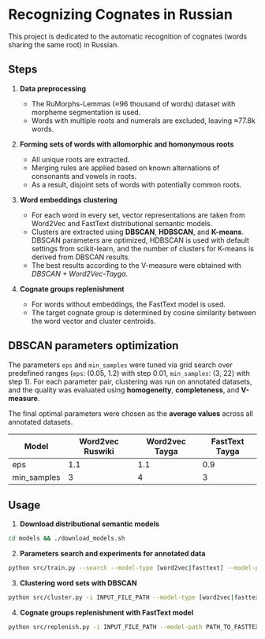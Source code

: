 # Recognizing Cognates in Russian

This project is dedicated to the automatic recognition of cognates (words sharing the same root) in Russian.
## Steps

1. **Data preprocessing**  
   - The RuMorphs-Lemmas (≈96 thousand of words) dataset with morpheme segmentation is used.  
   - Words with multiple roots and numerals are excluded, leaving ≈77.8k words.

2. **Forming sets of words with allomorphic and homonymous roots**  
   - All unique roots are extracted.  
   - Merging rules are applied based on known alternations of consonants and vowels in roots.  
   - As a result, disjoint sets of words with potentially common roots. 

3. **Word embeddings clustering**  
   - For each word in every set, vector representations are taken from Word2Vec and FastText distributional semantic models.  
   - Clusters are extracted using **DBSCAN**, **HDBSCAN**, and **K-means**. DBSCAN parameters are optimized, HDBSCAN is used with default settings from scikit-learn, and the number of clusters for K-means is derived from DBSCAN results. 
   - The best results according to the V-measure were obtained with *DBSCAN + Word2Vec-Tayga*.  

4. **Cognate groups replenishment**  
   - For words without embeddings, the FastText model is used.  
   - The target cognate group is determined by cosine similarity between the word vector and cluster centroids. 

## DBSCAN parameters optimization

The parameters `eps` and `min_samples` were tuned via grid search over predefined ranges (`eps`: (0.05, 1.2) with step 0.01, `min_samples`: (3, 22) with step 1).
For each parameter pair, clustering was run on annotated datasets, and the quality was evaluated using **homogeneity**, **completeness**, and **V-measure**. 

The final optimal parameters were chosen as the **average values** across all annotated datasets.

| Model | Word2vec Ruswiki | Word2vec Tayga | FastText Tayga |
| ------ | ---------------- | -------------- | -------------- |
|eps |1.1 | 1.1 | 0.9 |
| min_samples | 3 | 4 | 3 |


## Usage

1. **Download distributional semantic models**


```bash
cd models && ./download_models.sh
```

2. **Parameters search and experiments for annotated data**  

```bash
python src/train.py --search --model-type [word2vec|fasttext] --model-path PATH_TO_MODEL --method [dbscan|hdbscan|kmeans]
``` 
3. **Clustering word sets with DBSCAN**  

```bash
python src/cluster.py -i INPUT_FILE_PATH --model-type [word2vec|fasttext] --model-path PATH_TO_MODEL --eps EPS --min-samples MIN_SAMPLES
```

4. **Cognate groups replenishment with FastText model**  

```bash
python src/replenish.py -i INPUT_FILE_PATH --model-path PATH_TO_FASTTEXT_MODEL -o PATH_TO_OUTPUT_FILE
``` 
